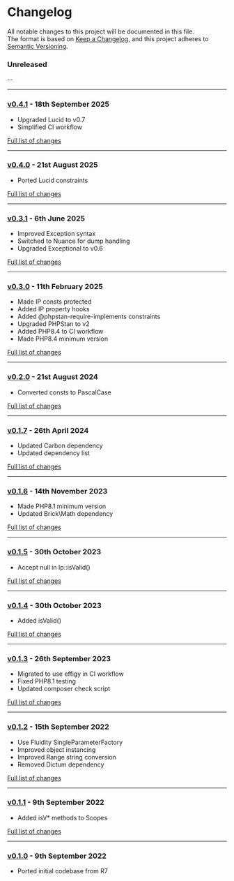 # Changelog

All notable changes to this project will be documented in this file.<br>
The format is based on [Keep a Changelog](https://keepachangelog.com/en/1.0.0/),
and this project adheres to [Semantic Versioning](https://semver.org/spec/v2.0.0.html).

### Unreleased
--

---

### [v0.4.1](https://github.com/decodelabs/compass/commits/v0.4.1) - 18th September 2025

- Upgraded Lucid to v0.7
- Simplified CI workflow

[Full list of changes](https://github.com/decodelabs/compass/compare/v0.4.0...v0.4.1)

---

### [v0.4.0](https://github.com/decodelabs/compass/commits/v0.4.0) - 21st August 2025

- Ported Lucid constraints

[Full list of changes](https://github.com/decodelabs/compass/compare/v0.3.1...v0.4.0)

---

### [v0.3.1](https://github.com/decodelabs/compass/commits/v0.3.1) - 6th June 2025

- Improved Exception syntax
- Switched to Nuance for dump handling
- Upgraded Exceptional to v0.6

[Full list of changes](https://github.com/decodelabs/compass/compare/v0.3.0...v0.3.1)

---

### [v0.3.0](https://github.com/decodelabs/compass/commits/v0.3.0) - 11th February 2025

- Made IP consts protected
- Added IP property hooks
- Added @phpstan-require-implements constraints
- Upgraded PHPStan to v2
- Added PHP8.4 to CI workflow
- Made PHP8.4 minimum version

[Full list of changes](https://github.com/decodelabs/compass/compare/v0.2.0...v0.3.0)

---

### [v0.2.0](https://github.com/decodelabs/compass/commits/v0.2.0) - 21st August 2024

- Converted consts to PascalCase

[Full list of changes](https://github.com/decodelabs/compass/compare/v0.1.7...v0.2.0)

---

### [v0.1.7](https://github.com/decodelabs/compass/commits/v0.1.7) - 26th April 2024

- Updated Carbon dependency
- Updated dependency list

[Full list of changes](https://github.com/decodelabs/compass/compare/v0.1.6...v0.1.7)

---

### [v0.1.6](https://github.com/decodelabs/compass/commits/v0.1.6) - 14th November 2023

- Made PHP8.1 minimum version
- Updated Brick\Math dependency

[Full list of changes](https://github.com/decodelabs/compass/compare/v0.1.5...v0.1.6)

---

### [v0.1.5](https://github.com/decodelabs/compass/commits/v0.1.5) - 30th October 2023

- Accept null in Ip::isValid()

[Full list of changes](https://github.com/decodelabs/compass/compare/v0.1.4...v0.1.5)

---

### [v0.1.4](https://github.com/decodelabs/compass/commits/v0.1.4) - 30th October 2023

- Added isValid()

[Full list of changes](https://github.com/decodelabs/compass/compare/v0.1.3...v0.1.4)

---

### [v0.1.3](https://github.com/decodelabs/compass/commits/v0.1.3) - 26th September 2023

- Migrated to use effigy in CI workflow
- Fixed PHP8.1 testing
- Updated composer check script

[Full list of changes](https://github.com/decodelabs/compass/compare/v0.1.2...v0.1.3)

---

### [v0.1.2](https://github.com/decodelabs/compass/commits/v0.1.2) - 15th September 2022

- Use Fluidity SingleParameterFactory
- Improved object instancing
- Improved Range string conversion
- Removed Dictum dependency

[Full list of changes](https://github.com/decodelabs/compass/compare/v0.1.1...v0.1.2)

---

### [v0.1.1](https://github.com/decodelabs/compass/commits/v0.1.1) - 9th September 2022

- Added isV* methods to Scopes

[Full list of changes](https://github.com/decodelabs/compass/compare/v0.1.0...v0.1.1)

---

### [v0.1.0](https://github.com/decodelabs/compass/commits/v0.1.0) - 9th September 2022

- Ported initial codebase from R7
